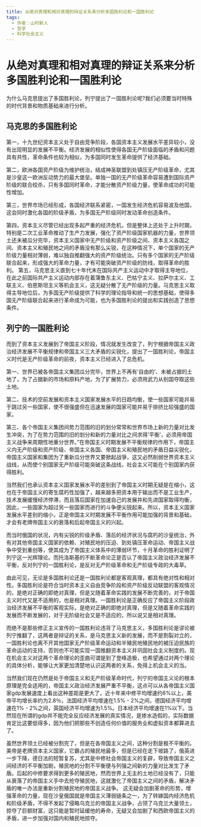 ```yaml
---
title: 从绝对真理和相对真理的辩证关系来分析多国胜利论和一国胜利论
tags:
  - 作者：山村新人
  - 哲学
  - 科学社会主义
---
```

# 从绝对真理和相对真理的辩证关系来分析多国胜利论和一国胜利论

为什么马克思提出了多国胜利论，列宁提出了一国胜利论呢?我们必须要当时特殊的时代背景和物质基础来进行分析。

## 马克思的多国胜利论

第一，十九世纪资本主义处于自由竞争阶段，各国资本主义发展水平差异较小，没有出现明显的发展不平衡。经济发展的相似性使得各国无产阶级面临的矛盾和问题具有共性，革命条件也较为相似，为多国同时发生革命提供了经济基础。

第二，欧洲各国资产阶级为维护统治，结成神圣联盟到处镇压无产阶级革命，尤其是沙皇这一欧洲反动势力的最大堡垒。单独一国的无产阶级革命容易遭到国际资产阶级的联合绞杀，只有多国同时革命，才能分散资产阶级力量，使革命成功的可能性增加。

第三，世界市场已经形成，各国经济联系紧密，一国发生经济危机容易波及他国，这会同时激化各国的阶级矛盾，为多国无产阶级同时发动革命创造条件。

第四，资本主义尽管已经出现多起严重的经济危机，但是整体上还处于上升时期，特别是二次工业革命推动了生产力发展，强化了资产阶级国家机器的力量，世界领土还未被瓜分完毕，资本主义国家中无产阶级和资产阶级之间、资本主义各国之间、资本主义和殖民地之间的矛盾没有那么尖锐，在这种情况下，单个国家的无产阶级力量相对薄弱，难以独自推翻强大的资产阶级统治。只有多个国家的无产阶级联合起来，形成强大的革命力量，才有可能突破资产阶级的防线，取得革命的胜利。
第五，马克思主义直到七十年代末在国际共产主义运动中才取得主导地位，在此之前国际共产主义运动内部存在着蒲鲁东主义、巴枯宁主义、拉萨尔主义、工联主义、伯恩斯坦主义等机会主义，这无疑分散了无产阶级的力量。马克思主义取得主导地位后，为多国无产阶级提供了科学的理论指导和统一的思想基础，使得多国无产阶级联合起来进行革命成为可能，也为多国胜利论的提出和实践创造了思想条件。

## 列宁的一国胜利论

而到了资本主义发展到了帝国主义阶段，情况就发生改变了，列宁根据帝国主义政治经济发展不平衡规律和帝国主义三大矛盾的尖锐化，提出了一国胜利论，帝国主义时代是无产阶级革命的前夜，资本主义已经进入了总危机。

第一、世界已被各帝国主义集团瓜分完毕，世界上不再有‘自由的’、未被占据的土地了，为了占据新的市场和原料产地，为了扩展势力，必须用武力从别国夺取这些土地。

第二、技术的空前发展和资本主义国家发展水平的日趋均衡，使一些国家可能幷易于跳过另一些国家，使不很强盛但在迅速发展的国家可能幷易于排挤比较强盛的国家。

第三、各个帝国主义集团间势力范围的旧的划分常常和世界市场上新的力量对比发生冲突，为了在势力范围的旧的划分和新的力量对比之间求得‘平衡’，必须用帝国主义战争来周期性地重分世界。”在帝国主义时期发展不平衡规律的作用下，帝国主义内无产阶级和资产阶级、帝国主义各国、帝国主义和殖民地的矛盾日益尖锐化，帝国主义国家和集团为了重新瓜分世界又要掀起战爭，这又必然削弱世界资本主义战线，从而使个别国家无产阶级可能突破这条战线，社会主义可能在个别国家内获得胜利。

当然我们也承认资本主义国家发展水平的差别到了帝国主义时期无疑是在缩小，这也在于帝国主义的寄生腐朽性加强了，越来越多把资本用于输出而不是工业生产，技术发展缓慢经济停滞，而且落后国家在加速自己的发展并和先进国家取得均衡，因此，一些国家为超过另一些国家而进行的斗争便尖锐起来。所以，资本主义国家发展水平差别的缩小，正是帝国主义时期发展不平衡作用可能加强的背景和基础，才会有老牌帝国主义的衰落和后起帝国主义的兴起。

而当时俄国的状况，内有尖锐的阶级矛盾、落后的经济状况与腐朽的沙皇统治，外有对其他帝国主义国家的依赖、对殖民地的压迫、到处镇压革命运动、帝国主义战争中受到重创等，使其成为了帝国主义体系中的薄弱环节，十月革命的胜利证明了列宁这一光辉理论。而托洛斯基的不断革命论正是否认了帝国主义政治经济发展不平衡，反对列宁的一国胜利论，是反对无产阶级革命和无产阶级专政的大毒草。

由此可见，无论是多国胜利论还是一国胜利论都是客观真理，都具有绝对性和相对性。多国胜利论是符合当时资本主义自由竞争阶段和资产阶级反动联盟的客观情况的，是绝对正确的即绝对真理，但是又随着革命实践的发展不断完善的，对于帝国主义时代又是不适用的，也是相对真理。一国胜利论是正确反应了帝国主义阶段政治经济发展不平衡的客观实际，是绝对正确的即绝对真理，但是又随着革命实践的发展而不断发展的，对于无阶级社会又是不适应的，所以说又是相对真理。

而绝不是那些修正主义宣传的一国胜利论违背了马克思主义，多国胜利论是谬论被列宁推翻了，这两者是辩证的关系，是马克思主义新的发展，而不是割裂对立的，一国胜利论也离不开其他国家无产阶级革命运动和半殖民地殖民地的被压迫民族的革命运动的支持，否则也不可能实现一国推翻资本主义并巩固社会主义制度的。现在机会主义对这两个革命理论的歪曲可谓是到了登峰造极，也希望通过对两个理论的具体分析，能够让大家更加清楚地认识这两者的关系，免得上机会主义的当。

当然我们现在仍然是处于帝国主义和无产阶级革命时代，列宁的帝国主义论的根本原理是完全适用的，帝国主义政治经济发展严重不平衡，这点可以从各帝国主义国家gdp发展速度上看出这种差距是更大了，近十年来中修平均增速约6%以上，美帝平均增长率约为2.8％，法国经济平均增速在1.5% - 2%之间，德国经济平均增速在1% - 2%之间，英国经济平均增速为1.5%。日本经济平均增速在1%以下。当然现在所谓的gdp并不能完全反应经济发展的真实情况，是掺水造假的，实际数据肯定比这要低得多，因为他们把那些不创造任何价值的服务业和虚拟资本都算进去了。

虽然世界领土已经被分割完了，但是在各帝国主义之间，这种分割是极不平衡的。美帝是老牌资本主义国家，它霸占的殖民地最多，但是已经在走下坡路了，俄英进一步下降，德日法的短暂复苏，尤其是中修社会帝国主义的复辟，导致帝国主义之间经济的不平衡加剧，殖民地的分割不平衡便与列强之间新的力量对比发生了矛盾。后起的中修要求得到更多的殖民地，然而世界上无主的土地已经没有了，只能从衰落了的帝国主义手中去抢夺殖民地，这就激化了帝国主义之间的矛盾，解决矛盾的唯一办法是重新分割殖民地的帝国主义战争。
这无疑会加剧革命的形势，增强革命的力量，现在沙皇俄国就是帝国主义薄弱链条之一，为了转嫁国内经济危机和阶级矛盾，不得不发起了侵略乌克兰的帝国主义战争，占领了乌克兰大量领土，掠夺了巨额财富，这只能是暂时延缓他的寿命，无疑又会加剧了和西欧帝国主义的矛盾，进一步加强对国内和殖民地掠夺。
